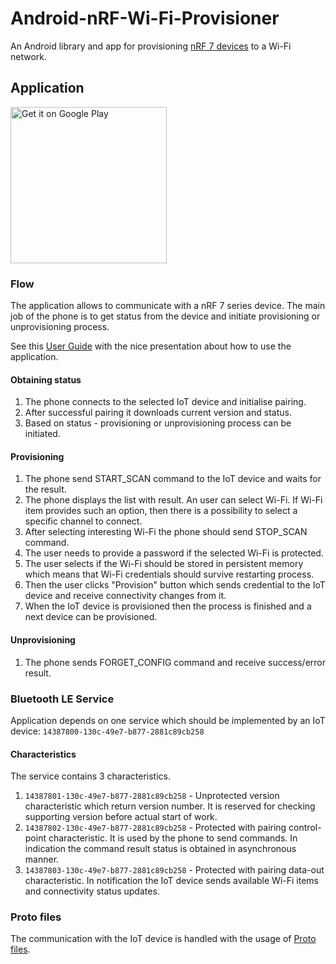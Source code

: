# Android-nRF-Wi-Fi-Provisioner

An Android library and app for provisioning [nRF 7 devices](https://www.nordicsemi.com/Products/nRF7002) to a Wi-Fi network.

## Application

<a href='https://play.google.com/store/apps/details?id=no.nordicsemi.android.wifi.provisioning'><img alt='Get it on Google Play' src='https://play.google.com/intl/en_us/badges/static/images/badges/en_badge_web_generic.png' width='250'/></a>

### Flow
The application allows to communicate with a nRF 7 series device.
The main job of the phone is to get status from the device and initiate provisioning or unprovisioning process.

See this [User Guide](doc/UserGuide.pdf) with the nice presentation about how to use the application.

#### Obtaining status

1. The phone connects to the selected IoT device and initialise pairing.
2. After successful pairing it downloads current version and status.
3. Based on status - provisioning or unprovisioning process can be initiated. 

#### Provisioning
1. The phone send START_SCAN command to the IoT device and waits for the result.
2. The phone displays the list with result. An user can select Wi-Fi. If Wi-Fi item provides such an option, then there is a possibility to select a specific channel to connect.
3. After selecting interesting Wi-Fi the phone should send STOP_SCAN command.
4. The user needs to provide a password if the selected Wi-Fi is protected.
5. The user selects if the Wi-Fi should be stored in persistent memory which means that Wi-Fi credentials should survive restarting process.
6. Then the user clicks "Provision" button which sends credential to the IoT device and receive connectivity changes from it.
7. When the IoT device is provisioned then the process is finished and a next device can be provisioned.

#### Unprovisioning
1. The phone sends FORGET_CONFIG command and receive success/error result.

### Bluetooth LE Service
Application depends on one service which should be implemented by an IoT device:
```14387800-130c-49e7-b877-2881c89cb258```

#### Characteristics
The service contains 3 characteristics.
1. ```14387801-130c-49e7-b877-2881c89cb258``` - Unprotected version characteristic which return version number. It is reserved for checking supporting version before actual start of work. 
2. ```14387802-130c-49e7-b877-2881c89cb258``` - Protected with pairing control-point characteristic. It is used by the phone to send commands. In indication the command result status is obtained in asynchronous manner.
3. ```14387803-130c-49e7-b877-2881c89cb258``` - Protected with pairing data-out characteristic. In notification the IoT device sends available Wi-Fi items and connectivity status updates.

### Proto files
The communication with the IoT device is handled with the usage of [Proto files](lib_proto/src/main/proto).

